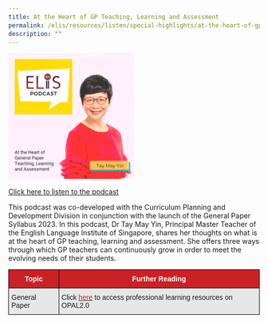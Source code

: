 ```yaml
---
title: At the Heart of GP Teaching, Learning and Assessment
permalink: /elis/resources/listen/special-highlights/at-the-heart-of-gp-teaching-learning-and-assessment/
description: ""
---
```

<img src="/images/10ba6585b9e2ad4bf7996c448022b9e306.jpg" style="width:50%">
		 
<a href="https://open.spotify.com/episode/3W1TLCHL6pdiLVDLG6KHzD">Click here to listen to the podcast</a>

This podcast was co-developed with the Curriculum Planning and Development Division in conjunction with the launch of the General Paper Syllabus 2023. In this podcast, Dr Tay May Yin, Principal Master Teacher of the English Language Institute of Singapore, shares her thoughts on what is at the heart of GP teaching, learning and assessment. She offers three ways through which GP teachers can continuously grow in order to meet the evolving needs of their students.

<style type="text/css">
.tg  {border-collapse:collapse;border-spacing:0;}
.tg td{border-color:black;border-style:solid;border-width:1px;font-family:Arial, sans-serif;font-size:14px;
  overflow:hidden;padding:10px 5px;word-break:normal;}
.tg th{border-color:black;border-style:solid;border-width:1px;font-family:Arial, sans-serif;font-size:14px;
  font-weight:normal;overflow:hidden;padding:10px 5px;word-break:normal;}
.tg .tg-ag2m{background-color:#E7E7E7;text-align:left;vertical-align:top}
.tg .tg-mgda{background-color:#ca2126;color:#FFF;font-weight:bold;text-align:center;vertical-align:middle}
</style>
<table class="tg">
<thead>
  <tr>
    <th class="tg-mgda"><span style="font-weight:600;color:#FFF">Topic</span></th>
    <th class="tg-mgda"><span style="font-weight:600;color:#FFF">Further Reading</span></th>
  </tr>
</thead>
<tbody>
  <tr>
    <td class="tg-ag2m">General Paper</td>
    <td class="tg-ag2m">Click <a href="https://www.opal2.moe.edu.sg/csl/s/the-general-paper-page/wiki/overview/list-categories"><span style="color:#CA2126;background-color:transparent">here</span></a> to access professional learning  resources on OPAL2.0</td>
  </tr>
</tbody>
</table>